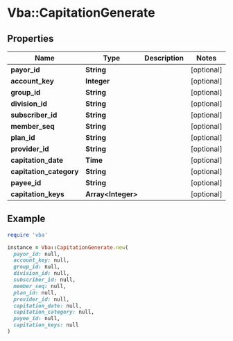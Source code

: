 # Vba::CapitationGenerate

## Properties

| Name | Type | Description | Notes |
| ---- | ---- | ----------- | ----- |
| **payor_id** | **String** |  | [optional] |
| **account_key** | **Integer** |  | [optional] |
| **group_id** | **String** |  | [optional] |
| **division_id** | **String** |  | [optional] |
| **subscriber_id** | **String** |  | [optional] |
| **member_seq** | **String** |  | [optional] |
| **plan_id** | **String** |  | [optional] |
| **provider_id** | **String** |  | [optional] |
| **capitation_date** | **Time** |  | [optional] |
| **capitation_category** | **String** |  | [optional] |
| **payee_id** | **String** |  | [optional] |
| **capitation_keys** | **Array&lt;Integer&gt;** |  | [optional] |

## Example

```ruby
require 'vba'

instance = Vba::CapitationGenerate.new(
  payor_id: null,
  account_key: null,
  group_id: null,
  division_id: null,
  subscriber_id: null,
  member_seq: null,
  plan_id: null,
  provider_id: null,
  capitation_date: null,
  capitation_category: null,
  payee_id: null,
  capitation_keys: null
)
```

